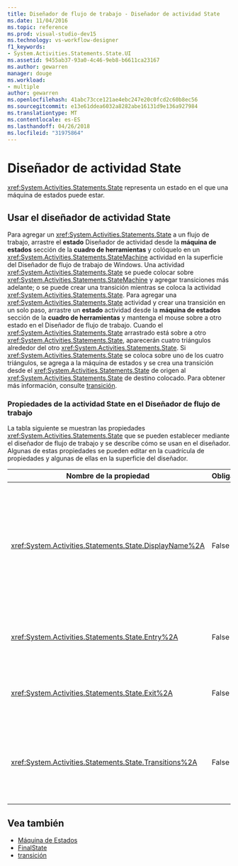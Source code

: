 ```yaml
---
title: Diseñador de flujo de trabajo - Diseñador de actividad State
ms.date: 11/04/2016
ms.topic: reference
ms.prod: visual-studio-dev15
ms.technology: vs-workflow-designer
f1_keywords:
- System.Activities.Statements.State.UI
ms.assetid: 9455ab37-93a0-4c46-9eb8-b6611ca23167
ms.author: gewarren
manager: douge
ms.workload:
- multiple
author: gewarren
ms.openlocfilehash: 41abc73cce121ae4ebc247e20c0fcd2c60b8ec56
ms.sourcegitcommit: e13e61ddea6032a8282abe16131d9e136a927984
ms.translationtype: MT
ms.contentlocale: es-ES
ms.lasthandoff: 04/26/2018
ms.locfileid: "31975864"
---
```

# <a name="state-activity-designer"></a>Diseñador de actividad State

<xref:System.Activities.Statements.State> representa un estado en el que una máquina de estados puede estar.

## <a name="using-the-state-activity-designer"></a>Usar el diseñador de actividad State

Para agregar un <xref:System.Activities.Statements.State> a un flujo de trabajo, arrastre el **estado** Diseñador de actividad desde la **máquina de estados** sección de la **cuadro de herramientas** y colóquelo en un <xref:System.Activities.Statements.StateMachine> actividad en la superficie del Diseñador de flujo de trabajo de Windows. Una actividad <xref:System.Activities.Statements.State> se puede colocar sobre <xref:System.Activities.Statements.StateMachine> y agregar transiciones más adelante; o se puede crear una transición mientras se coloca la actividad <xref:System.Activities.Statements.State>. Para agregar una <xref:System.Activities.Statements.State> actividad y crear una transición en un solo paso, arrastre un **estado** actividad desde la **máquina de estados** sección de la **cuadro de herramientas** y mantenga el mouse sobre a otro estado en el Diseñador de flujo de trabajo. Cuando el <xref:System.Activities.Statements.State> arrastrado está sobre a otro <xref:System.Activities.Statements.State>, aparecerán cuatro triángulos alrededor del otro <xref:System.Activities.Statements.State>. Si <xref:System.Activities.Statements.State> se coloca sobre uno de los cuatro triángulos, se agrega a la máquina de estados y se crea una transición desde el <xref:System.Activities.Statements.State> de origen al <xref:System.Activities.Statements.State> de destino colocado. Para obtener más información, consulte [transición](../workflow-designer/transition-activity-designer.md).

### <a name="state-activity-properties-in-the-workflow-designer"></a>Propiedades de la actividad State en el Diseñador de flujo de trabajo

La tabla siguiente se muestran las propiedades <xref:System.Activities.Statements.State> que se pueden establecer mediante el diseñador de flujo de trabajo y se describe cómo se usan en el diseñador. Algunas de estas propiedades se pueden editar en la cuadrícula de propiedades y algunas de ellas en la superficie del diseñador.

|Nombre de la propiedad|Obligatorio|Uso|
|-------------------|--------------|-----------|
|<xref:System.Activities.Statements.State.DisplayName%2A>|False|Especifica el nombre descriptivo del diseñador de actividades <xref:System.Activities.Statements.State> en el encabezado. El valor predeterminado es **estado**. El valor se puede editar en la cuadrícula de propiedades o directamente en el encabezado del diseñador de actividades. <xref:System.Activities.Statements.State.DisplayName%2A> se usa en la ruta de navegación que se muestra en la parte superior del diseñador de flujo de trabajo.<br /><br /> Aunque el valor de la propiedad <xref:System.Activities.Statements.State.DisplayName%2A> no sea obligatorio, el procedimiento recomendado es usar uno.|
|<xref:System.Activities.Statements.State.Entry%2A>|False|Especifica la acción que se produce cuando se entra en este estado. Cuando el <xref:System.Activities.Statements.State> actividad se expande, este valor se puede establecer arrastrando una actividad desde la **cuadro de herramientas** y colocándola sobre la **entrada** sección del estado.|
|<xref:System.Activities.Statements.State.Exit%2A>|False|Especifica la acción que se produce cuando se sale de este estado. Cuando el <xref:System.Activities.Statements.State> actividad se expande, este valor se puede establecer arrastrando una actividad desde la **cuadro de herramientas** y colocándola sobre la **salida** sección del estado.|
|<xref:System.Activities.Statements.State.Transitions%2A>|False|Muestra las transiciones posibles que se originan desde <xref:System.Activities.Statements.State>. Cada elemento de la lista tiene un vínculo a la <xref:System.Activities.Statements.Transition> asociada y el <xref:System.Activities.Statements.State> de destino. Haciendo clic en el vínculo cambiará el diseñador a una vista expandida de <xref:System.Activities.Statements.Transition> o de <xref:System.Activities.Statements.State>.|

## <a name="see-also"></a>Vea también

- [Máquina de Estados](../workflow-designer/statemachine-activity-designer.md)
- [FinalState](../workflow-designer/finalstate-activity-designer.md)
- [transición](../workflow-designer/transition-activity-designer.md)